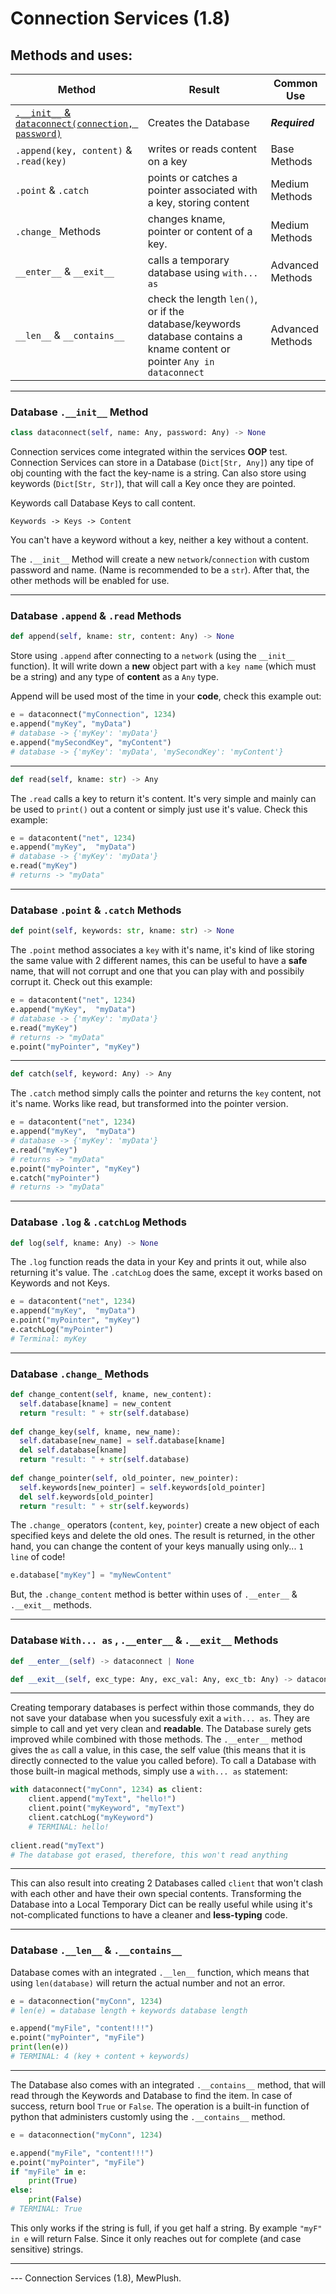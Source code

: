 # Connection Services (1.8)

## Methods and uses:
|Method  |Result  | Common Use |
|--|--| -- |
|[`.__init__` & `dataconnect(connection, password)`](#database-init-method)|Creates the Database| ___Required___ |
|`.append(key, content)` & `.read(key)`| writes or reads content on a key |Base Methods |
|`.point` & `.catch`|points or catches a pointer associated with a key, storing content| Medium Methods
| `.change_` Methods | changes kname, pointer or content of a key. | Medium Methods
| `__enter__` & `__exit__` | calls a temporary database using `with... as`|Advanced Methods
| `__len__` & `__contains__` | check the length `len()`, or if the database/keywords database contains a kname content or pointer `Any in dataconnect`| Advanced Methods
---


### Database `.__init__` Method


```py
class dataconnect(self, name: Any, password: Any) -> None
```

Connection services come integrated within the services **OOP** test. Connection Services can store in a Database (`Dict[Str, Any]`) any tipe of obj counting with the fact the key-name is a string. Can also store using keywords (`Dict[Str, Str]`), that will call a Key once they are pointed.



Keywords call Database Keys to call content.

`Keywords -> Keys -> Content`

You can't have a keyword without a key, neither a key without a content.



The `.__init__` Method will create a new `network`/`connection` with custom password and name. (Name is recommended to be a `str`). After that, the other methods will be enabled for use. 

---
### Database `.append` & `.read` Methods
```py
def append(self, kname: str, content: Any) -> None
```

Store using `.append` after connecting to a `network` (using the `__init__` function). It will write down a **new** object part with a `key name` (which must be a string) and any type of **content** as a `Any` type. 

Append will be used most of the time in your **code**, check this example out:
```py
e = dataconnect("myConnection", 1234)
e.append("myKey", "myData")
# database -> {'myKey': 'myData'}
e.append("mySecondKey", "myContent")
# database -> {'myKey': 'myData', 'mySecondKey': 'myContent'}
```
---

```py
def read(self, kname: str) -> Any
```

The `.read` calls a key to return it's content. It's very simple and mainly can be used to `print()` out a content or simply just use it's value.
Check this example:
```py
e = datacontent("net", 1234)
e.append("myKey",  "myData")
# database -> {'myKey': 'myData'}
e.read("myKey")
# returns -> "myData"
```
---
### Database `.point` & `.catch` Methods

```py
def point(self, keywords: str, kname: str) -> None
```

The `.point` method associates a `key` with it's name, it's kind of like storing the same value with 2 different names, this can be useful to have a **safe** name, that will not corrupt and one that you can play with and possibily corrupt it.
Check out this example:
```py
e = datacontent("net", 1234)
e.append("myKey",  "myData")
# database -> {'myKey': 'myData'}
e.read("myKey")
# returns -> "myData"
e.point("myPointer", "myKey")
```
---
```py
def catch(self, keyword: Any) -> Any
```
The `.catch` method simply calls the pointer and returns the `key` content, not it's name.  Works like read, but transformed into the pointer version. 

```py
e = datacontent("net", 1234)
e.append("myKey",  "myData")
# database -> {'myKey': 'myData'}
e.read("myKey")
# returns -> "myData"
e.point("myPointer", "myKey")
e.catch("myPointer")
# returns -> "myData"
```
---
 ### Database `.log` & `.catchLog` Methods
 ```py
 def log(self, kname: Any) -> None
 ```
 
The `.log` function reads the data in your Key and prints it out, while also returning it's value. 
The `.catchLog` does the same, except it works based on Keywords and not Keys.

```py
e = datacontent("net", 1234)
e.append("myKey",  "myData")
e.point("myPointer", "myKey")
e.catchLog("myPointer")
# Terminal: myKey
```
---
### Database `.change_` Methods
```py
def change_content(self, kname, new_content):  
  self.database[kname] = new_content  
  return "result: " + str(self.database)  
  
def change_key(self, kname, new_name):  
  self.database[new_name] = self.database[kname]  
  del self.database[kname]  
  return "result: " + str(self.database)  
  
def change_pointer(self, old_pointer, new_pointer):  
  self.keywords[new_pointer] = self.keywords[old_pointer]  
  del self.keywords[old_pointer]  
  return "result: " + str(self.keywords)
```

The `.change_` operators (`content`, `key`, `pointer`) create a new object of each specified keys and delete the old ones. The result is returned, in the other hand, you can change the content of your keys manually using only... `1 line` of code!
```py
e.database["myKey"] = "myNewContent"
```
But, the `.change_content` method is better within uses of `.__enter__` & `.__exit__` methods.

---

### Database `With... as` , `.__enter__` & `.__exit__` Methods

```py
def __enter__(self) -> dataconnect | None

def __exit__(self, exc_type: Any, exc_val: Any, exc_tb: Any) -> dataconnect
```
---
Creating temporary databases is perfect within those commands, they do not save your database when you sucessfuly exit a `with... as`. They are simple to call and yet very clean and **readable**. The Database surely gets improved while combined with those methods. The `.__enter__` method gives the `as` call a value, in this case, the self value (this means that it is directly connected to the value you called before).
To call a Database with those built-in magical methods, simply use a `with... as` statement:
```py
with dataconnect("myConn", 1234) as client:  
	client.append("myText", "hello!")  
	client.point("myKeyword", "myText")  
	client.catchLog("myKeyword")
	# TERMINAL: hello!
	
client.read("myText")
# The database got erased, therefore, this won't read anything
```
---
This can also result into creating 2 Databases called `client` that won't clash with each other and have their own special contents. Transforming the Database into a Local Temporary Dict can be really useful while using it's not-complicated functions to have a cleaner and **less-typing** code.

---
### Database `.__len__` & `.__contains__`
Database comes with an integrated `.__len__` function, which means that using `len(database)` will return the actual number and not an error.
```py 
e = dataconnection("myConn", 1234)
# len(e) = database length + keywords database length

e.append("myFile", "content!!!")
e.point("myPointer", "myFile")
print(len(e))
# TERMINAL: 4 (key + content + keywords)
```
---
The Database also comes with an integrated `.__contains__` method, that will read through the Keywords and Database to find the item. In case of success, return bool `True` or `False`. The operation is a built-in function of python that administers customly using the `.__contains__` method.
```py 
e = dataconnection("myConn", 1234)

e.append("myFile", "content!!!")
e.point("myPointer", "myFile")
if "myFile" in e:
	print(True)
else:
	print(False)
# TERMINAL: True
```
This only works if the string is full, if you get half a string. 
By example `"myF" in e` will return False. Since it only reaches out for complete (and case sensitive) strings.

---

--- Connection Services (1.8), MewPlush.
